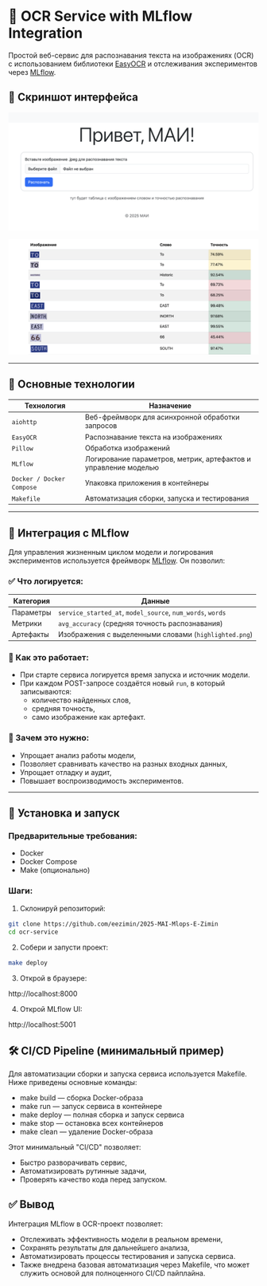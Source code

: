 # 🧾 OCR Service with MLflow Integration

Простой веб-сервис для распознавания текста на изображениях (OCR) с использованием библиотеки [EasyOCR](https://github.com/JaidedAI/EasyOCR) и отслеживания экспериментов через [MLflow](https://mlflow.org/).

## 📸 Скриншот интерфейса
![alt text](image.png)

![alt text](image-1.png)

---

## 🚀 Основные технологии

| Технология | Назначение |
|-----------|------------|
| `aiohttp` | Веб-фреймворк для асинхронной обработки запросов |
| `EasyOCR` | Распознавание текста на изображениях |
| `Pillow` | Обработка изображений |
| `MLflow` | Логирование параметров, метрик, артефактов и управление моделью |
| `Docker / Docker Compose` | Упаковка приложения в контейнеры |
| `Makefile` | Автоматизация сборки, запуска и тестирования |

---

## 🧪 Интеграция с MLflow

Для управления жизненным циклом модели и логирования экспериментов используется фреймворк [MLflow](https://mlflow.org/). Он позволил:

### ✅ Что логируется:
| Категория | Данные |
|----------|--------|
| Параметры | `service_started_at`, `model_source`, `num_words`, `words` |
| Метрики   | `avg_accuracy` (средняя точность распознавания) |
| Артефакты | Изображения с выделенными словами (`highlighted.png`) |

### 📁 Как это работает:
- При старте сервиса логируется время запуска и источник модели.
- При каждом POST-запросе создаётся новый `run`, в который записываются:
  - количество найденных слов,
  - средняя точность,
  - само изображение как артефакт.

### 🎯 Зачем это нужно:
- Упрощает анализ работы модели,
- Позволяет сравнивать качество на разных входных данных,
- Упрощает отладку и аудит,
- Повышает воспроизводимость экспериментов.

---

## 🔧 Установка и запуск

### Предварительные требования:
- Docker
- Docker Compose
- Make (опционально)

### Шаги:

1. Склонируй репозиторий:
```bash
git clone https://github.com/eezimin/2025-MAI-Mlops-E-Zimin
cd ocr-service
```

2. Собери и запусти проект:
```bash
make deploy
```

3. Открой в браузере:

http://localhost:8000

4. Открой MLflow UI:

http://localhost:5001

## 🛠 CI/CD Pipeline (минимальный пример)
Для автоматизации сборки и запуска сервиса используется Makefile. Ниже приведены основные команды:

- make build — сборка Docker-образа
- make run — запуск сервиса в контейнере
- make deploy — полная сборка и запуск сервиса
- make stop — остановка всех контейнеров
- make clean — удаление Docker-образа

Этот минимальный "CI/CD" позволяет:

- Быстро разворачивать сервис,
- Автоматизировать рутинные задачи,
- Проверять качество кода перед запуском.


## ✅ Вывод
Интеграция MLflow в OCR-проект позволяет:

- Отслеживать эффективность модели в реальном времени,
- Сохранять результаты для дальнейшего анализа,
- Автоматизировать процессы тестирования и запуска сервиса.
- Также внедрена базовая автоматизация через Makefile, что может служить основой для полноценного CI/CD пайплайна.